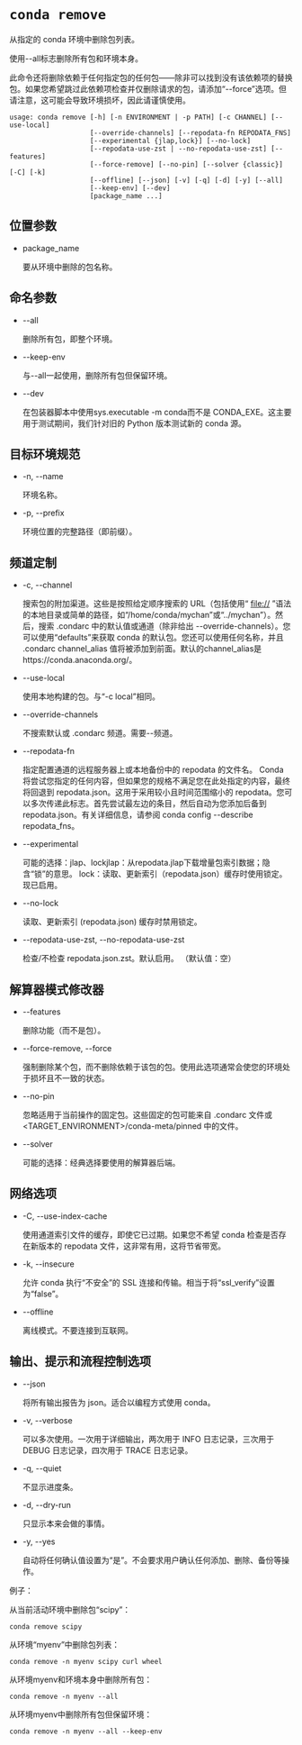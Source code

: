 # `conda remove`



从指定的 conda 环境中删除包列表。

使用--all标志删除所有包和环境本身。

此命令还将删除依赖于任何指定包的任何包——除非可以找到没有该依赖项的替换包。如果您希望跳过此依赖项检查并仅删除请求的包，请添加“--force”选项。但请注意，这可能会导致环境损坏，因此请谨慎使用。



```
usage: conda remove [-h] [-n ENVIRONMENT | -p PATH] [-c CHANNEL] [--use-local]
                    [--override-channels] [--repodata-fn REPODATA_FNS]
                    [--experimental {jlap,lock}] [--no-lock]
                    [--repodata-use-zst | --no-repodata-use-zst] [--features]
                    [--force-remove] [--no-pin] [--solver {classic}] [-C] [-k]
                    [--offline] [--json] [-v] [-q] [-d] [-y] [--all]
                    [--keep-env] [--dev]
                    [package_name ...]
```

## 位置参数

- package_name

  要从环境中删除的包名称。

## 命名参数

- --all

  删除所有包，即整个环境。

- --keep-env

  与--all一起使用，删除所有包但保留环境。

- --dev

  在包装器脚本中使用sys.executable -m conda而不是 CONDA_EXE。这主要用于测试期间，我们针对旧的 Python 版本测试新的 conda 源。

## 目标环境规范

- -n, --name

  环境名称。

- -p, --prefix

  环境位置的完整路径（即前缀）。

## 频道定制

- -c, --channel

  搜索包的附加渠道。这些是按照给定顺序搜索的 URL（包括使用“ [file://](file:///) ”语法的本地目录或简单的路径，如“/home/conda/mychan”或“../mychan”）。然后，搜索 .condarc 中的默认值或通道（除非给出 --override-channels）。您可以使用“defaults”来获取 conda 的默认包。您还可以使用任何名称，并且 .condarc channel_alias 值将被添加到前面。默认的channel_alias是https://conda.anaconda.org/。

- --use-local

  使用本地构建的包。与“-c local”相同。

- --override-channels

  不搜索默认或 .condarc 频道。需要--频道。

- --repodata-fn

  指定配置通道的远程服务器上或本地备份中的 repodata 的文件名。 Conda 将尝试您指定的任何内容，但如果您的规格不满足您在此处指定的内容，最终将回退到 repodata.json。这用于采用较小且时间范围缩小的 repodata。您可以多次传递此标志。首先尝试最左边的条目，然后自动为您添加后备到 repodata.json。有关详细信息，请参阅 conda config --describe repodata_fns。

- --experimental

  可能的选择：jlap、lockjlap：从repodata.jlap下载增量包索引数据；隐含“锁”的意思。 lock：读取、更新索引（repodata.json）缓存时使用锁定。现已启用。

- --no-lock

  读取、更新索引 (repodata.json) 缓存时禁用锁定。

- --repodata-use-zst, --no-repodata-use-zst

  检查/不检查 repodata.json.zst。默认启用。 （默认值：空）

## 解算器模式修改器

- --features

  删除功能（而不是包）。

- --force-remove, --force

  强制删除某个包，而不删除依赖于该包的包。使用此选项通常会使您的环境处于损坏且不一致的状态。

- --no-pin

  忽略适用于当前操作的固定包。这些固定的包可能来自 .condarc 文件或 <TARGET_ENVIRONMENT>/conda-meta/pinned 中的文件。

- --solver

  可能的选择：经典选择要使用的解算器后端。

## 网络选项

- -C, --use-index-cache

  使用通道索引文件的缓存，即使它已过期。如果您不希望 conda 检查是否存在新版本的 repodata 文件，这非常有用，这将节省带宽。

- -k, --insecure

  允许 conda 执行“不安全”的 SSL 连接和传输。相当于将“ssl_verify”设置为“false”。

- --offline

  离线模式。不要连接到互联网。

## 输出、提示和流程控制选项

- --json

  将所有输出报告为 json。适合以编程方式使用 conda。

- -v, --verbose

  可以多次使用。一次用于详细输出，两次用于 INFO 日志记录，三次用于 DEBUG 日志记录，四次用于 TRACE 日志记录。

- -q, --quiet

  不显示进度条。

- -d, --dry-run

  只显示本来会做的事情。

- -y, --yes

  自动将任何确认值设置为“是”。不会要求用户确认任何添加、删除、备份等操作。



例子：

从当前活动环境中删除包“scipy”：

```
conda remove scipy
```

从环境“myenv”中删除包列表：

```
conda remove -n myenv scipy curl wheel
```

从环境myenv和环境本身中删除所有包：

```
conda remove -n myenv --all
```

从环境myenv中删除所有包但保留环境：

```
conda remove -n myenv --all --keep-env
```